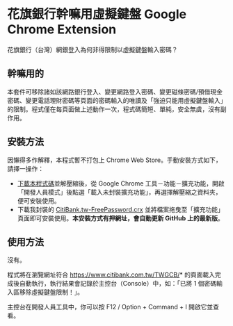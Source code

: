 花旗銀行幹嘛用虛擬鍵盤 Google Chrome Extension
=========

花旗銀行（台灣）網銀登入為何非得限制以虛擬鍵盤輸入密碼？

## 幹嘛用的

本套件可移除諸如該網路銀行登入、變更網路登入密碼、變更磁條密碼/預借現金密碼、變更電話理財密碼等頁面的密碼輸入的唯讀及「強迫只能用虛擬鍵盤輸入」的限制。程式僅在每頁面做上述動作一次，程式碼簡短、單純，安全無虞，沒有副作用。

## 安裝方法

因懶得多作解釋，本程式暫不打包上 Chrome Web Store。手動安裝方式如下，請擇一操作：

* [下載本程式碼](https://github.com/hugojay/CitiBank.tw-FreePassword.crx/archive/master.zip)並解壓縮後，從 Google Chrome 工具－功能－擴充功能，開啟「開發人員模式」後點選「載入未封裝擴充功能」，再選擇解壓縮之資料夾，便可安裝使用。
* 下載我封裝的 [CitiBank.tw-FreePassword.crx](https://github.com/hugojay/CitiBank.tw-FreePassword.crx/blob/master/CitiBank.tw-FreePassword.crx?raw=true) 並將檔案拖曳至「擴充功能」頁面即可安裝使用。**本安裝方式有押網址，會自動更新 GitHub 上的最新版**。

## 使用方法

沒有。

程式將在瀏覽網址符合 https://www.citibank.com.tw/TWGCB/* 的頁面載入完成後自動執行，執行結果會記錄於主控台（Console）中，如：「已將 1 個密碼輸入區移除虛擬鍵盤限制！」。

主控台在開發人員工具中，你可以按 F12 / Option + Command + I 開啟它並查看。